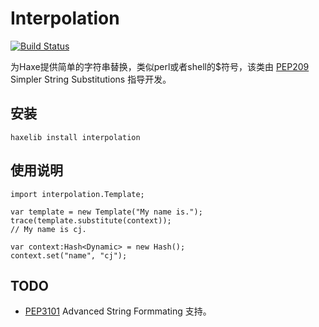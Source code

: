 Interpolation
==============

[![Build Status](https://travis-ci.org/imcj/interpolation.png?branch=master)](https://travis-ci.org/interpolation)

为Haxe提供简单的字符串替换，类似perl或者shell的$符号，该类由
[PEP209](http://www.python.org/dev/peps/pep-0292/) Simpler String Substitutions
指导开发。

安装
-----

    haxelib install interpolation

使用说明
-------

    import interpolation.Template;

    var template = new Template("My name is.");
    trace(template.substitute(context));
    // My name is cj.

    var context:Hash<Dynamic> = new Hash();
    context.set("name", "cj");

TODO
-----

- [PEP3101](http://www.python.org/dev/peps/pep-3101/) Advanced String Formmating 
支持。